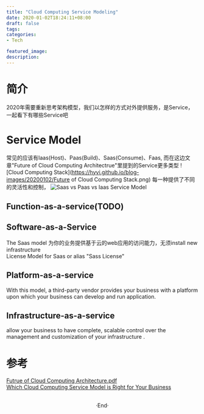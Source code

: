 ```yaml
---
title: "Cloud Computing Service Modeling"
date: 2020-01-02T18:24:11+08:00
draft: false
tags: 
categories: 
- Tech

featured_image: 
description: 
---
```


# 简介
2020年需要重新思考架构模型，我们以怎样的方式对外提供服务，是Service， 一起看下有哪些Service吧  

# Service Model
常见的应该有Iaas(Host)、Paas(Build)、Saas(Consume)、Faas, 而在这边文章"Future of Cloud Computing Architectrue"里提到的Service更多类型
![Cloud Computing Stack](https://hyvi.github.io/blog-images/20200102/Future of Cloud Computing Stack.png)
每一种提供了不同的灵活性和控制，
![Saas vs Paas vs Iaas Service Model](https://www.paranet.com/hs-fs/hub/107491/file-16287446-png/images/cloud_computing_service_models.png?width=1520&name=cloud_computing_service_models.png) 

## Function-as-a-service(TODO)

## Software-as-a-Service
The Saas model 为你的业务提供基于云的web应用的访问能力，无须install new infrastructure   
License Model for Saas or alias "Sass License"   

## Platform-as-a-service
With this model, a third-party vendor provides your business with a platform upon which your business can develop and run application.

## Infrastructure-as-a-service 
allow your business to have complete, scalable control over the management and customization of your infrastructure . 


# 参考

[Futrue of Cloud Computing Architecture.pdf](https://www.sjsu.edu/people/robert.chun/courses/CS247/s4/I.pdf)  
[Which Cloud Computing Service Model is Right for Your Business](https://www.paranet.com/blog/bid/128267/the-three-types-of-cloud-computing-service-models)  

<br>

<center>  ·End·  </center>
